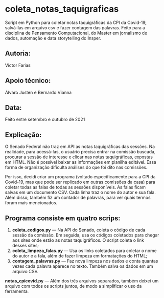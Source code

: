 # coleta_notas_taquigraficas
Script em Python para coletar notas taquigráficas da CPI da Covid-19, salvá-las em arquivo csv e fazer contagem das palavras. Feito para a disciplina de Pensamento Computacional, do Master em jornalismo de dados, automação e data storytelling do Insper.

## Autoria:
Victor Farias

## Apoio técnico:
Álvaro Justen e Bernardo Vianna

## Data:
Feito entre setembro e outubro de 2021

## Explicação:
O Senado Federal não traz em API as notas taquigráficas das sessões. Na realidade, para acessá-las, o usuário precisa entrar na comissão buscada, procurar a sessão de interesse e clicar nas notas taquigráficas, expostas em HTML. Não é possível baixar as informações em planilha editável. Essa forma de organização dificulta análises do que foi dito nas comissões. 

Por isso, decidi criar um programa (voltado especificamente para a CPI da Covid-19, mas que pode ser replicado em outras comissões da casa) para coletar todas as falas de todas as sessões disponíveis. As falas ficam salvas em um documento CSV. Cada linha traz o nome do autor e sua fala. Além disso, também fiz um contador de palavras, para ver quais termos foram mais mencionados.

## Programa consiste em quatro scrips:
1. **coleta_codigos.py** —
Na API do Senado, coleta o código de cada sessão da comissão. Em seguida, usa os códigos coletados para chegar aos sites onde estão as notas taquigráficos. O script coleta o link desses sites;
2. **coleta_limpeza_falas.py** —
Usa os links coletados para coletar o nome do autor e a fala, além de fazer limpeza em formatações do HTML;
3. **contagem_palavras.py** —
Faz nova limpeza nos dados e conta quantas vezes cada palavra aparece no texto. Também salva os dados em um arquivo CSV.

**notas_cpicovid.py** — Além dos três arquivos separados, também deixei um arquivo com todos os scripts juntos, de modo a simplificar o uso da ferramenta.
